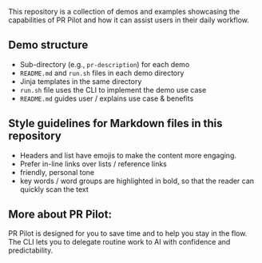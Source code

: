 This repository is a collection of demos and examples showcasing the capabilities of PR Pilot and how it can assist users in their daily workflow.

## Demo structure
- Sub-directory (e.g., `pr-description`) for each demo
- `README.md` and `run.sh` files in each demo directory
- Jinja templates in the same directory
- `run.sh` file uses the CLI to implement the demo use case
- `README.md` guides user / explains use case & benefits 

## Style guidelines for Markdown files in this repository
- Headers and list have emojis to make the content more engaging.
- Prefer in-line links over lists / reference links
- friendly, personal tone
- key words / word groups are highlighted in bold, so that the reader can quickly scan the text

## More about PR Pilot:
PR Pilot is designed for you to save time and to help you stay in the flow. The CLI lets you to delegate routine work to AI with confidence and predictability.

